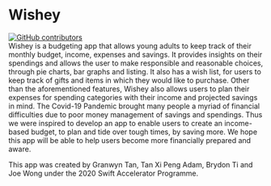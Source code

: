 # Wishey
[![GitHub contributors](https://img.shields.io/github/contributors/swiftaccelerator2020/Wishey)](https://github.com/swiftaccelerator2020/Wishey/graphs/contributors)
<br>
Wishey is a budgeting app that allows young adults to keep track of their monthly budget, income, expenses and savings. It provides insights on their spendings and allows the user to make responsible and reasonable choices, through pie charts, bar graphs and listing. It also has a wish list, for users to keep track of gifts and items in which they would like to purchase. Other than the aforementioned features, Wishey also allows users to plan their expenses for spending categories with their income and projected savings in mind. The Covid-19 Pandemic brought many people a myriad of financial difficulties due to poor money management of savings and spendings. Thus we were inspired to develop an app to enable users to create an income-based budget, to plan and tide over tough times, by saving more. We hope this app will be able to help users become more financially prepared and aware.

This app was created by Granwyn Tan, Tan Xi Peng Adam, Brydon Ti and Joe Wong under the 2020 Swift Accelerator Programme. 

